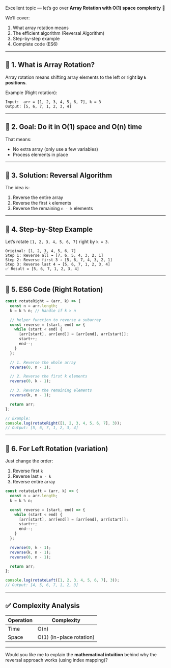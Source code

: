Excellent topic — let’s go over **Array Rotation with O(1) space complexity** 🔁

We’ll cover:

1. What array rotation means
2. The efficient algorithm (Reversal Algorithm)
3. Step-by-step example
4. Complete code (ES6)

---

## 🔹 1. What is Array Rotation?

Array rotation means shifting array elements to the left or right **by `k` positions**.

Example (Right rotation):

```
Input:  arr = [1, 2, 3, 4, 5, 6, 7], k = 3
Output: [5, 6, 7, 1, 2, 3, 4]
```

---

## 🔹 2. Goal: Do it in **O(1) space** and **O(n) time**

That means:

* No extra array (only use a few variables)
* Process elements in place

---

## 🔹 3. Solution: **Reversal Algorithm**

The idea is:

1. Reverse the entire array
2. Reverse the first `k` elements
3. Reverse the remaining `n - k` elements

---

## 🔹 4. Step-by-Step Example

Let’s rotate `[1, 2, 3, 4, 5, 6, 7]` right by `k = 3`.

```
Original: [1, 2, 3, 4, 5, 6, 7]
Step 1: Reverse all → [7, 6, 5, 4, 3, 2, 1]
Step 2: Reverse first 3 → [5, 6, 7, 4, 3, 2, 1]
Step 3: Reverse last 4 → [5, 6, 7, 1, 2, 3, 4]
✅ Result = [5, 6, 7, 1, 2, 3, 4]
```

---

## 🔹 5. ES6 Code (Right Rotation)

```js
const rotateRight = (arr, k) => {
  const n = arr.length;
  k = k % n; // handle if k > n

  // helper function to reverse a subarray
  const reverse = (start, end) => {
    while (start < end) {
      [arr[start], arr[end]] = [arr[end], arr[start]];
      start++;
      end--;
    }
  };

  // 1. Reverse the whole array
  reverse(0, n - 1);

  // 2. Reverse the first k elements
  reverse(0, k - 1);

  // 3. Reverse the remaining elements
  reverse(k, n - 1);

  return arr;
};

// Example:
console.log(rotateRight([1, 2, 3, 4, 5, 6, 7], 3));
// Output: [5, 6, 7, 1, 2, 3, 4]
```

---

## 🔹 6. For Left Rotation (variation)

Just change the order:

1. Reverse first `k`
2. Reverse last `n - k`
3. Reverse entire array

```js
const rotateLeft = (arr, k) => {
  const n = arr.length;
  k = k % n;

  const reverse = (start, end) => {
    while (start < end) {
      [arr[start], arr[end]] = [arr[end], arr[start]];
      start++;
      end--;
    }
  };

  reverse(0, k - 1);
  reverse(k, n - 1);
  reverse(0, n - 1);

  return arr;
};

console.log(rotateLeft([1, 2, 3, 4, 5, 6, 7], 3));
// Output: [4, 5, 6, 7, 1, 2, 3]
```

---

## ✅ Complexity Analysis

| Operation | Complexity               |
| --------- | ------------------------ |
| Time      | O(n)                     |
| Space     | O(1) (in-place rotation) |

---

Would you like me to explain the **mathematical intuition** behind why the reversal approach works (using index mapping)?
